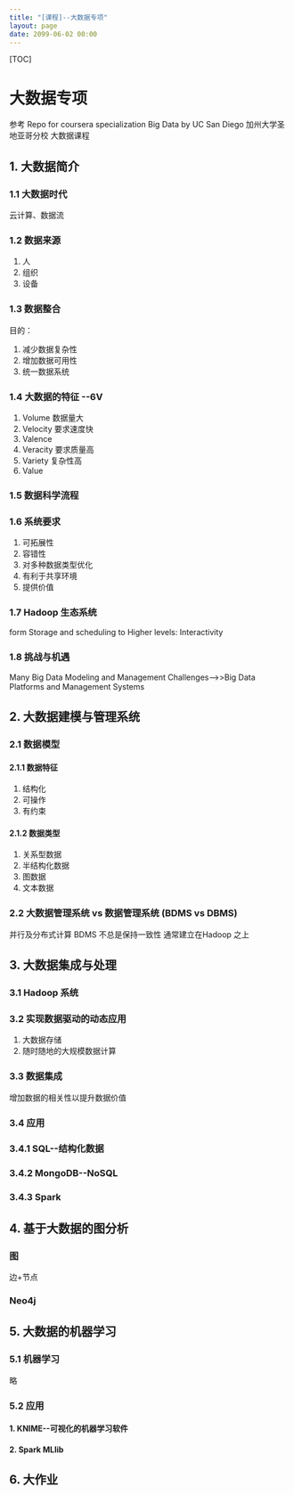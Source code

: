 ```yaml
---
title: "[课程]--大数据专项"
layout: page
date: 2099-06-02 00:00
---
```

[TOC]
# 大数据专项
参考 Repo for coursera specialization Big Data by UC San Diego
加州大学圣地亚哥分校 大数据课程

## 1. 大数据简介
### 1.1 大数据时代

云计算、数据流
### 1.2 数据来源 
1. 人
2. 组织
3. 设备

### 1.3 数据整合 
目的：
1. 减少数据复杂性
2. 增加数据可用性
3. 统一数据系统
### 1.4 大数据的特征 --6V
1. Volume 数据量大
2. Velocity 要求速度快
3. Valence 
4. Veracity 要求质量高
5. Variety 复杂性高
6. Value

### 1.5 数据科学流程
### 1.6 系统要求
1. 可拓展性
2. 容错性
3. 对多种数据类型优化
4. 有利于共享环境
5. 提供价值
### 1.7 Hadoop 生态系统

form Storage and scheduling to Higher levels: Interactivity

### 1.8  挑战与机遇

Many Big Data Modeling and Management Challenges-->>Big Data Platforms and Management Systems

## 2. 大数据建模与管理系统
### 2.1 数据模型
#### 2.1.1 数据特征
1. 结构化
2. 可操作
3. 有约束 

#### 2.1.2 数据类型
1. 关系型数据
2. 半结构化数据
3. 图数据
4. 文本数据 

### 2.2 大数据管理系统 vs 数据管理系统 (BDMS vs DBMS)
并行及分布式计算
BDMS 不总是保持一致性
通常建立在Hadoop 之上

## 3. 大数据集成与处理
### 3.1 Hadoop 系统

### 3.2 实现数据驱动的动态应用
1. 大数据存储
2. 随时随地的大规模数据计算

### 3.3 数据集成
增加数据的相关性以提升数据价值


### 3.4 应用 
### 3.4.1 SQL--结构化数据
### 3.4.2 MongoDB--NoSQL
### 3.4.3 Spark



## 4. 基于大数据的图分析
### 图

边+节点

### Neo4j


## 5. 大数据的机器学习
### 5.1 机器学习

略

### 5.2 应用

#### 1. KNIME--可视化的机器学习软件
#### 2. Spark MLlib 


## 6. 大作业


